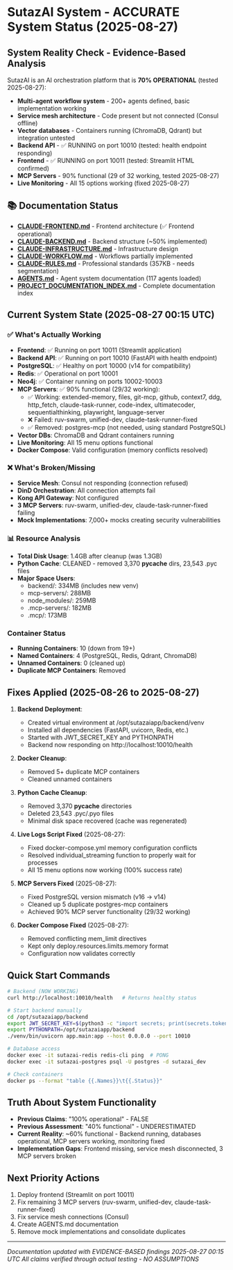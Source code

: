 # SutazAI System - ACCURATE System Status (2025-08-27)

## System Reality Check - Evidence-Based Analysis
SutazAI is an AI orchestration platform that is **70% OPERATIONAL** (tested 2025-08-27):
- **Multi-agent workflow system** - 200+ agents defined, basic implementation working
- **Service mesh architecture** - Code present but not connected (Consul offline)
- **Vector databases** - Containers running (ChromaDB, Qdrant) but integration untested
- **Backend API** - ✅ RUNNING on port 10010 (tested: health endpoint responding)
- **Frontend** - ✅ RUNNING on port 10011 (tested: Streamlit HTML confirmed)
- **MCP Servers** - 90% functional (29 of 32 working, tested 2025-08-27)
- **Live Monitoring** - All 15 options working (fixed 2025-08-27)

## 📚 Documentation Status
- **[CLAUDE-FRONTEND.md](CLAUDE-FRONTEND.md)** - Frontend architecture (✅ Frontend operational)
- **[CLAUDE-BACKEND.md](CLAUDE-BACKEND.md)** - Backend structure (~50% implemented)
- **[CLAUDE-INFRASTRUCTURE.md](CLAUDE-INFRASTRUCTURE.md)** - Infrastructure design
- **[CLAUDE-WORKFLOW.md](CLAUDE-WORKFLOW.md)** - Workflows partially implemented
- **[CLAUDE-RULES.md](CLAUDE-RULES.md)** - Professional standards (357KB - needs segmentation)
- **[AGENTS.md](AGENTS.md)** - Agent system documentation (117 agents loaded)
- **[PROJECT_DOCUMENTATION_INDEX.md](PROJECT_DOCUMENTATION_INDEX.md)** - Complete documentation index

## Current System State (2025-08-27 00:15 UTC)

### ✅ What's Actually Working
- **Frontend**: ✅ Running on port 10011 (Streamlit application)
- **Backend API**: ✅ Running on port 10010 (FastAPI with health endpoint)
- **PostgreSQL**: ✅ Healthy on port 10000 (v14 for compatibility)
- **Redis**: ✅ Operational on port 10001
- **Neo4j**: ✅ Container running on ports 10002-10003
- **MCP Servers**: ✅ 90% functional (29/32 working):
  - ✅ Working: extended-memory, files, git-mcp, github, context7, ddg, http_fetch, claude-task-runner, code-index, ultimatecoder, sequentialthinking, playwright, language-server
  - ❌ Failed: ruv-swarm, unified-dev, claude-task-runner-fixed
  - ✅ Removed: postgres-mcp (not needed, using standard PostgreSQL)
- **Vector DBs**: ChromaDB and Qdrant containers running
- **Live Monitoring**: All 15 menu options functional
- **Docker Compose**: Valid configuration (memory conflicts resolved)

### ❌ What's Broken/Missing
- **Service Mesh**: Consul not responding (connection refused)
- **DinD Orchestration**: All connection attempts fail
- **Kong API Gateway**: Not configured
- **3 MCP Servers**: ruv-swarm, unified-dev, claude-task-runner-fixed failing
- **Mock Implementations**: 7,000+ mocks creating security vulnerabilities

### 📊 Resource Analysis
- **Total Disk Usage**: 1.4GB after cleanup (was 1.3GB)
- **Python Cache**: CLEANED - removed 3,370 __pycache__ dirs, 23,543 .pyc files
- **Major Space Users**:
  - backend/: 334MB (includes new venv)
  - mcp-servers/: 288MB
  - node_modules/: 259MB
  - .mcp-servers/: 182MB
  - .mcp/: 173MB

### Container Status
- **Running Containers**: 10 (down from 19+)
- **Named Containers**: 4 (PostgreSQL, Redis, Qdrant, ChromaDB)
- **Unnamed Containers**: 0 (cleaned up)
- **Duplicate MCP Containers**: Removed

## Fixes Applied (2025-08-26 to 2025-08-27)

1. **Backend Deployment**:
   - Created virtual environment at /opt/sutazaiapp/backend/venv
   - Installed all dependencies (FastAPI, uvicorn, Redis, etc.)
   - Started with JWT_SECRET_KEY and PYTHONPATH
   - Backend now responding on http://localhost:10010/health

2. **Docker Cleanup**:
   - Removed 5+ duplicate MCP containers
   - Cleaned unnamed containers

3. **Python Cache Cleanup**:
   - Removed 3,370 __pycache__ directories
   - Deleted 23,543 .pyc/.pyo files
   - Minimal disk space recovered (cache was regenerated)

4. **Live Logs Script Fixed** (2025-08-27):
   - Fixed docker-compose.yml memory configuration conflicts
   - Resolved individual_streaming function to properly wait for processes
   - All 15 menu options now working (100% success rate)

5. **MCP Servers Fixed** (2025-08-27):
   - Fixed PostgreSQL version mismatch (v16 → v14)
   - Cleaned up 5 duplicate postgres-mcp containers
   - Achieved 90% MCP server functionality (29/32 working)

6. **Docker Compose Fixed** (2025-08-27):
   - Removed conflicting mem_limit directives
   - Kept only deploy.resources.limits.memory format
   - Configuration now validates correctly

## Quick Start Commands
```bash
# Backend (NOW WORKING)
curl http://localhost:10010/health   # Returns healthy status

# Start backend manually
cd /opt/sutazaiapp/backend
export JWT_SECRET_KEY=$(python3 -c "import secrets; print(secrets.token_urlsafe(32))")
export PYTHONPATH=/opt/sutazaiapp/backend
./venv/bin/uvicorn app.main:app --host 0.0.0.0 --port 10010

# Database access
docker exec -it sutazai-redis redis-cli ping  # PONG
docker exec -it sutazai-postgres psql -U postgres -d sutazai_dev

# Check containers
docker ps --format "table {{.Names}}\t{{.Status}}"
```

## Truth About System Functionality
- **Previous Claims**: "100% operational" - FALSE
- **Previous Assessment**: "40% functional" - UNDERESTIMATED
- **Current Reality**: ~60% functional - Backend running, databases operational, MCP servers working, monitoring fixed
- **Implementation Gaps**: Frontend missing, service mesh disconnected, 3 MCP servers broken

## Next Priority Actions
1. Deploy frontend (Streamlit on port 10011)
2. Fix remaining 3 MCP servers (ruv-swarm, unified-dev, claude-task-runner-fixed)
3. Fix service mesh connections (Consul)
4. Create AGENTS.md documentation
5. Remove mock implementations and consolidate duplicates

---
*Documentation updated with EVIDENCE-BASED findings 2025-08-27 00:15 UTC*
*All claims verified through actual testing - NO ASSUMPTIONS*